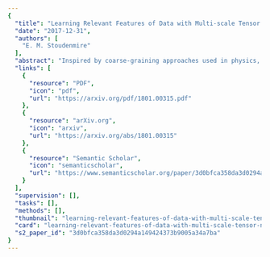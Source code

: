 ```yaml
---
{
  "title": "Learning Relevant Features of Data with Multi-scale Tensor Networks",
  "date": "2017-12-31",
  "authors": [
    "E. M. Stoudenmire"
  ],
  "abstract": "Inspired by coarse-graining approaches used in physics, we show how similar algorithms can be adapted for data. The resulting algorithms are based on layered tree tensor networks and scale linearly with both the dimension of the input and the training set size. Computing most of the layers with an unsupervised algorithm, then optimizing just the top layer for supervised classification of the MNIST and fashion MNIST data sets gives very good results. We also discuss mixing a prior guess for supervised weights together with an unsupervised representation of the data, yielding a smaller number of features nevertheless able to give good performance.",
  "links": [
    {
      "resource": "PDF",
      "icon": "pdf",
      "url": "https://arxiv.org/pdf/1801.00315.pdf"
    },
    {
      "resource": "arXiv.org",
      "icon": "arxiv",
      "url": "https://arxiv.org/abs/1801.00315"
    },
    {
      "resource": "Semantic Scholar",
      "icon": "semanticscholar",
      "url": "https://www.semanticscholar.org/paper/3d0bfca358da3d0294a149424373b9005a34a7ba"
    }
  ],
  "supervision": [],
  "tasks": [],
  "methods": [],
  "thumbnail": "learning-relevant-features-of-data-with-multi-scale-tensor-networks-thumb.jpg",
  "card": "learning-relevant-features-of-data-with-multi-scale-tensor-networks-card.jpg",
  "s2_paper_id": "3d0bfca358da3d0294a149424373b9005a34a7ba"
}
---
```


